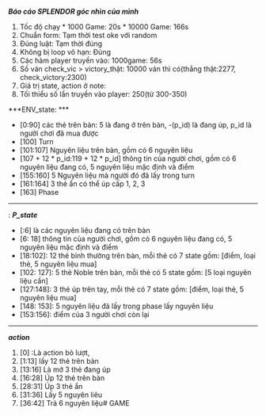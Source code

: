 ***Báo cáo SPLENDOR góc nhìn của mình***

1.   Tốc độ chạy
    *   1000 Game: 20s
    *   10000 Game: 166s
2. Chuẩn form: Tạm thời test oke với random
3. Đúng luật: Tạm thời đúng
4. Không bị loop vô hạn: Đúng
5. Các hàm player truyền vào: 1000game: 56s
6. Số ván check_vic > victory_thật: 10000 ván thì có(thắng thật:2277, check_victory:2300)
7. Giá trị state, action ở note: 
8. Tối thiểu số lần truyền vào player: 250(từ 300-350)

***ENV_state: ***

*   [0:90] các thẻ trên bàn: 5 là đang ở trên bàn, -(p_id) là đang úp, p_id là người chơi đã mua được
*   [100] Turn
*   [101:107] Nguyên liệu trên bàn, gồm có 6 nguyên liệu
*   [107 + 12 * p_id:119 + 12 * p_id] thông tin của người chơi, gồm có  6 nguyên liệu đang có, 5 nguyên liệu mặc định và điểm
*   [155:160] 5 Nguyên liệu mà người đó đã lấy trong turn
*   [161:164] 3 thẻ ẩn có thể úp cấp 1, 2, 3
*   [163] Phase


---
:
***P_state***


*   [:6] là các nguyên liệu đang có trên bàn
*   [6: 18] thông tin của người chơi, gồm có  6 nguyên liệu đang có, 5 nguyên liệu mặc định và điểm
*   [18:102]:   12 thẻ bình thường trên bàn, mỗi thẻ có 7 state gồm: [điểm, loại thẻ, 5 nguyên liệu mua]
*   [102: 127]:   5 thẻ Noble trên bàn, mỗi thẻ có 5 state gồm: [5 loại nguyên liệu cần]
*   [127:148]:    3 thẻ úp trên tay, mỗi thẻ có 7 state gồm: [điểm, loại thẻ, 5 nguyên liệu mua]
*   [148: 153]:  5 nguyên liệu đã lấy trong phase lấy nguyên liệu
*   [153:156]: điểm của 3 người chơi còn lại


---
***action***
1. [0]   :Là action bỏ lượt, 
2. [1:13] lấy 12 thẻ trên bàn
3. [13:16] Là mở 3 thẻ đang úp
4. [16:28] Úp 12 thẻ trên bàn
5. [28:31] Úp 3 thẻ ẩn
5. [31:36] Lấy 5 nguyên liêu
6. [36:42] Trả 6 nguyên liệu#   G A M E  
 